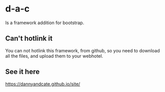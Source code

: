 # d-a-c
Is a framework addition for bootstrap.

## Can't hotlink it
You can not hotlink this framework, from github,
so you need to download all the files, and upload them to your webhotel.

## See it here
https://dannyandcate.github.io/site/
